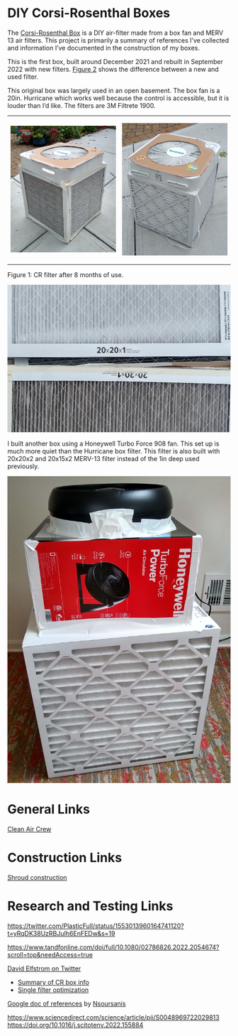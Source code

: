 # DIY Corsi-Rosenthal Boxes

The [Corsi-Rosenthal Box](https://cleanaircrew.org/box-fan-filters/) is
a DIY air-filter made from a box fan and MERV 13 air filters. This
project is primarily a summary of references I’ve collected and
information I’ve documented in the construction of my boxes.

This is the first box, built around December 2021 and rebuilt in
September 2022 with new filters. [Figure 2](#fig-new-used-compare) shows
the difference between a new and used filter.

This original box was largely used in an open basement. The box fan is a
20in. Hurricane which works well because the control is accessible, but
it is louder than I’d like. The filters are 3M Filtrete 1900.

<div id="fig-used-cr-box">

<table>
<colgroup>
<col style="width: 50%" />
<col style="width: 50%" />
</colgroup>
<tbody>
<tr class="odd">
<td style="text-align: center;"><div width="50.0%"
data-layout-align="center">
<p><img src="img/Original_Box_used_crop.jpg" data-fig.extended="false"
alt="My original CR Box" /></p>
</div></td>
<td style="text-align: center;"><div width="50.0%"
data-layout-align="center">
<p><img src="img/cr_box_new_crop.jpg" data-fig.extended="false"
alt="Rebuilt CR box with new filters" /></p>
</div></td>
</tr>
</tbody>
</table>

Figure 1: CR filter after 8 months of use.

</div>

<img src="img/new_used_filter_compare.jpg" id="fig-new-used-compare"
alt="Figure 2: Comparison of New/Used filters" />

I built another box using a Honeywell Turbo Force 908 fan. This set up
is much more quiet than the Hurricane box filter. This filter is also
built with 20x20x2 and 20x15x2 MERV-13 filter instead of the 1in deep
used previously.

<img src="img/cr_box_new_honeywell_crop.jpg" id="fig-honeywell"
alt="Figure 3: Honeywell Turbo Force Filter" />

# General Links

[Clean Air Crew](https://cleanaircrew.org/box-fan-filters/)

# Construction Links

[Shroud
construction](https://www.texairfilters.com/how-to-improve-the-efficiency-of-the-box-fan-and-merv-13-filter-air-cleaner/)

# Research and Testing Links

https://twitter.com/PlasticFull/status/1553013960164741120?t=yRqDK38UzRBJuIh6EnFEDw&s=19

https://www.tandfonline.com/doi/full/10.1080/02786826.2022.2054674?scroll=top&needAccess=true

[David Elfstrom on Twitter](https://twitter.com/DavidElfstrom)

- [Summary of CR box
  info](https://twitter.com/i/events/1404235721955811334)
- [Single filter
  optimization](https://twitter.com/davidelfstrom/status/1429624925548171265)

[Google doc of
references](https://docs.google.com/document/d/1RtNl0xYykWiAvYTw280keD50XkFzOIK_W4BNS9tln7c/edit)
by [Nsoursanis](https://twitter.com/Nsousanis)

https://www.sciencedirect.com/science/article/pii/S0048969722029813
https://doi.org/10.1016/j.scitotenv.2022.155884
